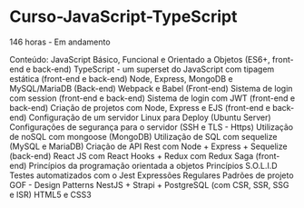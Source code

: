  # Curso-JavaScript-TypeScript

 146 horas - Em andamento
 
 Conteúdo: 
  JavaScript Básico, Funcional e Orientado a Objetos (ES6+, front-end e back-end)
  TypeScript - um superset do JavaScript com tipagem estática (front-end e back-end)
  Node, Express, MongoDB e MySQL/MariaDB (Back-end)
  Webpack e Babel (Front-end)
  Sistema de login com session (front-end e back-end)
  Sistema de login com JWT (front-end e back-end)
  Criação de projetos com Node, Express e EJS (front-end e back-end)
  Configuração de um servidor Linux para Deploy (Ubuntu Server)
  Configurações de segurança para o servidor (SSH e TLS - Https)
  Utilização de noSQL com mongoose (MongoDB)
  Utilização de SQL com sequelize (MySQL e MariaDB)
  Criação de API Rest com Node + Express + Sequelize (back-end)
  React JS com React Hooks + Redux com Redux Saga (front-end)
  Princípios da programação orientada a objetos
  Princípios S.O.L.I.D
  Testes automatizados com o Jest
  Expressões Regulares 
  Padrões de projeto GOF - Design Patterns 
  NestJS + Strapi + PostgreSQL (com CSR, SSR, SSG e ISR)
  HTML5 e CSS3


